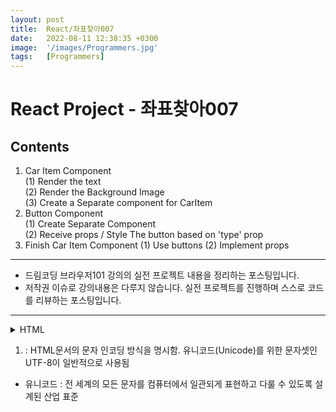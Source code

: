 ```yaml
---
layout: post
title:  React/좌표찾아007
date:   2022-08-11 12:38:35 +0300
image:  '/images/Programmers.jpg'
tags:   [Programmers]
---
```


# React Project - 좌표찾아007

## Contents <br/>
1. Car Item Component<br/>
  (1) Render the text<br/>
  (2) Render the Background Image<br/>
  (3) Create a Separate component for CarItem<br/>
2. Button Component<br/>
  (1) Create Separate Component<br/>
  (2) Receive props / Style The button based on 'type' prop<br/>
3. Finish Car Item Component
  (1) Use buttons
  (2) Implement props 

___

* 드림코딩 브라우저101 강의의 실전 프로젝트 내용을 정리하는 포스팅입니다.<br/>
* 저작권 이슈로 강의내용은 다루지 않습니다. 실전 프로젝트를 진행하며 스스로 코드를 리뷰하는 포스팅입니다.<br/>

___

<details>
<summary>HTML</summary>
<div markdown="1">

```javascript

<!DOCTYPE html>
<html lang="en">
  <head>
    <meta charset="UTF-8" />
    <meta name="viewport" content="width=device-width, initial-scale=1.0" />
    <title>Coordinates</title>
    <script src="main.js" defer></script>
    <link rel="stylesheet" href="style.css" />
  </head>
  <body>
    <body>
      <div class="Line horizontal"></div>
      <div class="Line vertical"></div>
      <img class="target" src="img/target.png" alt="target">
      <span class="tag">Temp</span>
  </body>
  </body>
</html>

```
</div>
</details>

1. <meta charset="문자셋"> :
HTML문서의 문자 인코딩 방식을 명시함. 유니코드(Unicode)를 위한 문자셋인 UTF-8이 일반적으로 사용됨 
* 유니코드 : 전 세계의 모든 문자를 컴퓨터에서 일관되게 표현하고 다룰 수 있도록 설계된 산업 표준











